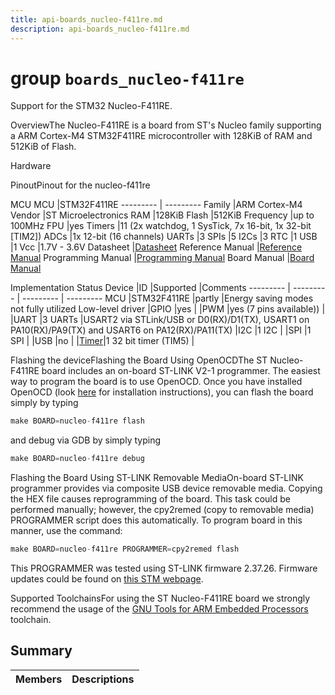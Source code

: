 ```yaml
---
title: api-boards_nucleo-f411re.md
description: api-boards_nucleo-f411re.md
---
```

# group `boards_nucleo-f411re` 

Support for the STM32 Nucleo-F411RE.

OverviewThe Nucleo-F411RE is a board from ST's Nucleo family supporting a ARM Cortex-M4 STM32F411RE microcontroller with 128KiB of RAM and 512KiB of Flash.

Hardware

PinoutPinout for the nucleo-f411re

MCU
MCU   |STM32F411RE
--------- | ---------
Family   |ARM Cortex-M4
Vendor   |ST Microelectronics
RAM   |128KiB
Flash   |512KiB
Frequency   |up to 100MHz
FPU   |yes
Timers   |11 (2x watchdog, 1 SysTick, 7x 16-bit, 1x 32-bit [TIM2])
ADCs   |1x 12-bit (16 channels)
UARTs   |3
SPIs   |5
I2Cs   |3
RTC   |1
USB   |1
Vcc   |1.7V - 3.6V
Datasheet   |[Datasheet](http://www.st.com/resource/en/datasheet/stm32f411re.pdf)
Reference Manual   |[Reference Manual](http://www.st.com/resource/en/reference_manual/dm00119316.pdf)
Programming Manual   |[Programming Manual](http://www.st.com/resource/en/programming_manual/dm00046982.pdf)
Board Manual   |[Board Manual](http://www.st.com/resource/en/user_manual/dm00105823.pdf)

Implementation Status
Device   |ID   |Supported   |Comments
--------- | --------- | --------- | ---------
MCU   |STM32F411RE   |partly   |Energy saving modes not fully utilized
Low-level driver   |GPIO   |yes   |
|PWM   |yes (7 pins available))   |
|UART   |3 UARTs   |USART2 via STLink/USB or D0(RX)/D1(TX), USART1 on PA10(RX)/PA9(TX) and USART6 on PA12(RX)/PA11(TX)
|I2C   |1 I2C   |
|SPI   |1 SPI   |
|USB   |no   |
|[Timer](./doc/starlight-docs/src/content/docs/apidoc/api-pkg_paho_mqtt.md#structTimer)|1 32 bit timer (TIM5)   |

Flashing the deviceFlashing the Board Using OpenOCDThe ST Nucleo-F411RE board includes an on-board ST-LINK V2-1 programmer. The easiest way to program the board is to use OpenOCD. Once you have installed OpenOCD (look [here](https://github.com/RIOT-OS/RIOT/wiki/OpenOCD) for installation instructions), you can flash the board simply by typing

```cpp
make BOARD=nucleo-f411re flash
```
 and debug via GDB by simply typing 
```cpp
make BOARD=nucleo-f411re debug
```

Flashing the Board Using ST-LINK Removable MediaOn-board ST-LINK programmer provides via composite USB device removable media. Copying the HEX file causes reprogramming of the board. This task could be performed manually; however, the cpy2remed (copy to removable media) PROGRAMMER script does this automatically. To program board in this manner, use the command: 
```cpp
make BOARD=nucleo-f411re PROGRAMMER=cpy2remed flash
```
This PROGRAMMER was tested using ST-LINK firmware 2.37.26. Firmware updates could be found on [this STM webpage](https://www.st.com/en/development-tools/stsw-link007.html).

Supported ToolchainsFor using the ST Nucleo-F411RE board we strongly recommend the usage of the [GNU Tools for ARM Embedded Processors](https://launchpad.net/gcc-arm-embedded) toolchain.

## Summary

 Members                        | Descriptions                                
--------------------------------|---------------------------------------------

